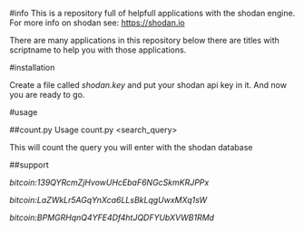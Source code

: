 #info
This is a repository full of helpfull applications with the shodan engine.
For more info on shodan see:
https://shodan.io

There are many applications in this repository below there are titles with scriptname to help you with those applications.

#installation

Create a file called *shodan.key* and put your shodan api key in it. And now you are ready to go.

#usage

##count.py
Usage count.py <search_query>

This will count the query you will enter with the shodan database

##support

*bitcoin:139QYRcmZjHvowUHcEbaF6NGcSkmKRJPPx*

*bitcoin:LaZWkLr5AGqYnXca6LLsBkLqgUwxMXq1sW*

*bitcoin:BPMGRHqnQ4YFE4Df4htJQDFYUbXVWB1RMd*
